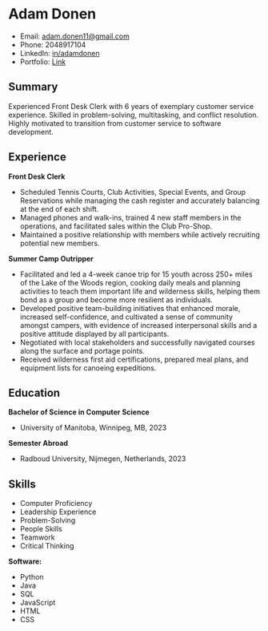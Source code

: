 # Adam Donen

- Email: adam.donen11@gmail.com
- Phone: 2048917104
- LinkedIn: [in/adamdonen](https://www.linkedin.com/in/adamdonen)
- Portfolio: [Link](https://adamdonen.github.io/portfolio/)

## Summary

Experienced Front Desk Clerk with 6 years of exemplary customer service experience. Skilled in problem-solving,
multitasking, and conflict resolution. Highly motivated to transition from customer service to software development.

## Experience

**Front Desk Clerk**

- Scheduled Tennis Courts, Club Activities, Special Events, and Group Reservations while managing the cash register and
  accurately balancing at the end of each shift.
- Managed phones and walk-ins, trained 4 new staff members in the operations, and facilitated sales within the Club
  Pro-Shop.
- Maintained a positive relationship with members while actively recruiting potential new members.

**Summer Camp Outripper**

- Facilitated and led a 4-week canoe trip for 15 youth across 250+ miles of the Lake of the Woods region, cooking daily
  meals and planning activities to teach them important life and wilderness skills, helping them bond as a group and
  become more resilient as individuals.
- Developed positive team-building initiatives that enhanced morale, increased self-confidence, and cultivated a sense
  of community amongst campers, with evidence of increased interpersonal skills and a positive attitude displayed by all
  participants.
- Negotiated with local stakeholders and successfully navigated courses along the surface and portage points.
- Received wilderness first aid certifications, prepared meal plans, and equipment lists for canoeing expeditions.

## Education

**Bachelor of Science in Computer Science**

- University of Manitoba, Winnipeg, MB, 2023

**Semester Abroad**

- Radboud University, Nijmegen, Netherlands, 2023

## Skills

- Computer Proficiency
- Leadership Experience
- Problem-Solving
- People Skills
- Teamwork
- Critical Thinking

**Software:**

- Python
- Java
- SQL
- JavaScript
- HTML
- CSS
